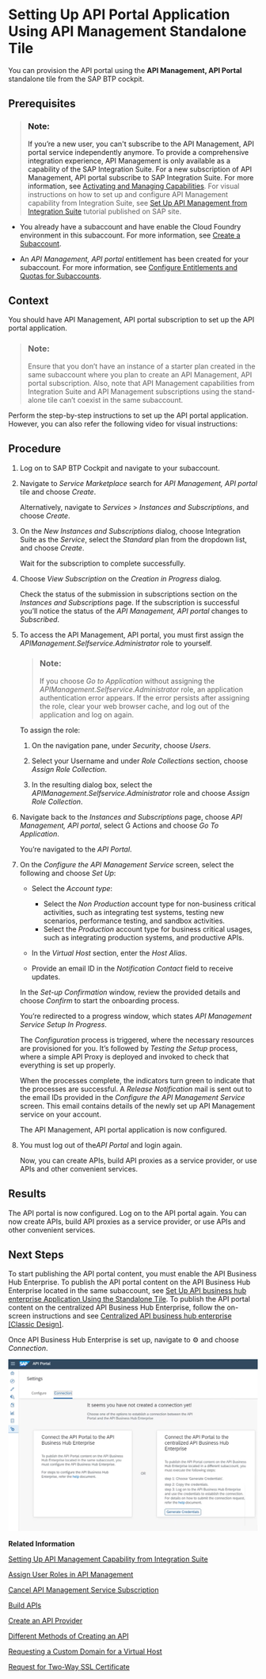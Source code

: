 <!-- loio9d8c7ae4849941a9a528f752235c6867 -->

<link rel="stylesheet" type="text/css" href="../../css/sap-icons.css"/>

# Setting Up API Portal Application Using API Management Standalone Tile

You can provision the API portal using the **API Management, API Portal** standalone tile from the SAP BTP cockpit.



<a name="loio9d8c7ae4849941a9a528f752235c6867__prereq_hgt_tfb_stb"/>

## Prerequisites

> ### Note:  
> If you’re a new user, you can't subscribe to the API Management, API portal service independently anymore. To provide a comprehensive integration experience, API Management is only available as a capability of the SAP Integration Suite. For a new subscription of API Management, API portal subscribe to SAP Integration Suite. For more information, see [Activating and Managing Capabilities](https://help.sap.com/docs/integration-suite/sap-integration-suite/activating-and-managing-capabilities?q=Create%20an%20API%20Provider&version=CLOUD). For visual instructions on how to set up and configure API Management capability from Integration Suite, see [Set Up API Management from Integration Suite](https://developers.sap.com/tutorials/api-mgmt-isuite-initial-setup.html) tutorial published on SAP site.

-   You already have a subaccount and have enable the Cloud Foundry environment in this subaccount. For more information, see [Create a Subaccount](https://help.sap.com/docs/BTP/65de2977205c403bbc107264b8eccf4b/05280a123d3044ae97457a25b3013918.html?q=entitlements).

-   An *API Management, API portal* entitlement has been created for your subaccount. For more information, see [Configure Entitlements and Quotas for Subaccounts](https://help.sap.com/docs/BTP/65de2977205c403bbc107264b8eccf4b/5ba357b4fa1e4de4b9fcc4ae771609da.html?q=entitlements).




<a name="loio9d8c7ae4849941a9a528f752235c6867__context_kqs_twb_stb"/>

## Context

You should have API Management, API portal subscription to set up the API portal application.

> ### Note:  
> Ensure that you don’t have an instance of a starter plan created in the same subaccount where you plan to create an API Management, API portal subscription. Also, note that API Management capabilities from Integration Suite and API Management subscriptions using the stand-alone tile can’t coexist in the same subaccount.

Perform the step-by-step instructions to set up the API portal application. However, you can also refer the following video for visual instructions: 



<a name="loio9d8c7ae4849941a9a528f752235c6867__steps_bnm_ft1_stb"/>

## Procedure

1.  Log on to SAP BTP Cockpit and navigate to your subaccount.

2.  Navigate to *Service Marketplace* search for *API Management, API portal* tile and choose *Create*.

    Alternatively, navigate to *Services* \> *Instances and Subscriptions*, and choose *Create*.

3.  On the *New Instances and Subscriptions* dialog, choose Integration Suite as the *Service*, select the *Standard* plan from the dropdown list, and choose *Create*.

    Wait for the subscription to complete successfully.

4.  Choose *View Subscription* on the *Creation in Progress* dialog.

    Check the status of the submission in subscriptions section on the *Instances and Subscriptions* page. If the subscription is successful you’ll notice the status of the *API Management, API portal* changes to *Subscribed*.

5.  To access the API Management, API portal, you must first assign the *APIManagement.Selfservice.Administrator* role to yourself.

    > ### Note:  
    > If you choose *Go to Application* without assigning the *APIManagement.Selfservice.Administrator* role, an application authentication error appears. If the error persists after assigning the role, clear your web browser cache, and log out of the application and log on again.

    To assign the role:

    1.  On the navigation pane, under *Security*, choose *Users*.

    2.  Select your Username and under *Role Collections* section, choose *Assign Role Collection*.

    3.  In the resulting dialog box, select the *APIManagement.Selfservice.Administrator* role and choose *Assign Role Collection*.


6.  Navigate back to the *Instances and Subscriptions* page, choose *API Management, API portal*, select <span class="SAP-icons"></span> Actions and choose *Go To Application*.

    You’re navigated to the *API Portal*.

7.  On the *Configure the API Management Service* screen, select the following and choose *Set Up*:

    -   Select the *Account type*:

        -   Select the *Non Production* account type for non-business critical activities, such as integrating test systems, testing new scenarios, performance testing, and sandbox activities.
        -   Select the *Production* account type for business critical usages, such as integrating production systems, and productive APIs.

    -   In the *Virtual Host* section, enter the *Host Alias*.

    -   Provide an email ID in the *Notification Contact* field to receive updates.


    In the *Set-up Confirmation* window, review the provided details and choose *Confirm* to start the onboarding process.

    You’re redirected to a progress window, which states *API Management Service Setup In Progress*.

    The *Configuration* process is triggered, where the necessary resources are provisioned for you. It’s followed by *Testing the Setup* process, where a simple API Proxy is deployed and invoked to check that everything is set up properly.

    When the processes complete, the indicators turn green to indicate that the processes are successful. A *Release Notification* mail is sent out to the email IDs provided in the *Configure the API Management Service* screen. This email contains details of the newly set up API Management service on your account.

    The API Management, API portal application is now configured.

8.  You must log out of the*API Portal* and login again.

    Now, you can create APIs, build API proxies as a service provider, or use APIs and other convenient services.




<a name="loio9d8c7ae4849941a9a528f752235c6867__result_gny_mrk_4pb"/>

## Results

The API portal is now configured. Log on to the API portal again. You can now create APIs, build API proxies as a service provider, or use APIs and other convenient services.



<a name="loio9d8c7ae4849941a9a528f752235c6867__postreq_zsz_5rk_4pb"/>

## Next Steps

To start publishing the API portal content, you must enable the API Business Hub Enterprise. To publish the API portal content on the API Business Hub Enterprise located in the same subaccount, see [Set Up API business hub enterprise Application Using the Standalone Tile](set-up-api-business-hub-enterprise-application-using-the-standalone-tile-80c0519.md). To publish the API portal content on the centralized API Business Hub Enterprise, follow the on-screen instructions and see [Centralized API business hub enterprise \[Classic Design\]](centralized-api-business-hub-enterprise-classic-design-33b706f.md).

Once API Business Hub Enterprise is set up, navigate to :gear: and choose *Connection*.

![](images/ABHE_Connection_a5eb276.png)

**Related Information**  


[Setting Up API Management Capability from Integration Suite](setting-up-api-management-capability-from-integration-suite-f6eb433.md "You can provision the API Management capability from the Integration Suite launchpad.")

[Assign User Roles in API Management](assign-user-roles-in-api-management-911ca5a.md "Use role collections to group together different roles that can be assigned to API Portal and API business hub enterprise users.")

[Cancel API Management Service Subscription](cancel-api-management-service-subscription-df6df2b.md "Cancel your API portal and API business hub enterprise application subscriptions to disable your account from the API Management service.")

[Build APIs](../APIM-Development/build-apis-74c042b.md "API portal provides a common platform for API designers to define and publish APIs. Every API Management customer is provided with their own API portal application on cloud. The API portal offers capabilities to configure systems, build and publish APIs, analyze and test APIs.")

[Create an API Provider](../APIM-Development/create-an-api-provider-6b263e2.md "Define the details of the host you want an application to reach by creating an API provider.")

[Different Methods of Creating an API](../APIM-Development/different-methods-of-creating-an-api-4ac0431.md "An API proxy is the data object that contains all the functionality to be executed when an external user wants to access the backend service.")

[Requesting a Custom Domain for a Virtual Host](requesting-a-custom-domain-for-a-virtual-host-6b9e5a3.md "A virtual host lets you host multiple domain names on API Management service.")

[Request for Two-Way SSL Certificate](request-for-two-way-ssl-certificate-9faf7ce.md "Request a two-way SSL certificate for the default domain of the virtual host of your API Management service.")

